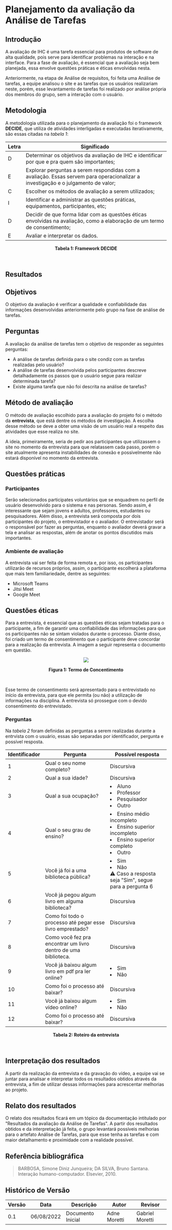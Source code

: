 # Planejamento da avaliação da Análise de Tarefas

## Introdução 
A avaliação de IHC é uma tarefa essencial para produtos de software de alta qualidade, pois serve para identificar problemas na interação e na interface. Para a fase de avaliação, é essencial que a avaliação seja bem planejada, essa envolve questões práticas e éticas envolvidas nesta.

Anteriormente, na etapa de Análise de requisitos, foi feita uma Análise de tarefas, a equipe analisou o site e as tarefas que os usuários realizariam neste, porém, esse levantamento de tarefas foi realizado por análise própria dos membros do grupo, sem a interação com o usuário. 

## Metodologia 
A metodologia utilizada para o planejamento da avaliação foi o framework **DECIDE**, que utiliza de atividades interligadas e executadas iterativamente, são essas citadas na _tabela 1_:

| Letra | Significado
| ----- | ----------- 
| D | Determinar os objetivos da avaliação de IHC e identificar por que e pra quem são importantes;
| E | Explorar perguntas a serem respondidas com a avaliação. Essas servem para operacionalizar a investigação e o julgamento de valor;
| C | Escolher os métodos de avaliação a serem utilizados;
| I| Identificar e administrar as questões práticas, equipamentos, participantes, etc;
| D | Decidir de que forma lidar com as questões éticas envolvidas na avaliação, como a elaboração de um termo de consentimento;
| E | Avaliar e interpretar os dados.
<p align="center">
  <figcaption align='center'>
    <b>Tabela 1: Framework DECIDE</b>
    </br>
  </figcaption>
</p></br>

## Resultados 

## Objetivos
O objetivo da avaliação é verificar a qualidade e confiabilidade das informações desenvolvidas anteriormente pelo grupo na fase de análise de tarefas. 

## Perguntas
A avaliação da análise de tarefas tem o objetivo de responder as seguintes perguntas:

 - A análise de tarefas definida para o site condiz com as tarefas realizadas pelo usuário?
 - A análise de tarefas desenvolvida pelos participantes descreve detalhadamente os passos que o usuário segue para realizar determinada tarefa?
 - Existe alguma tarefa que não foi descrita na análise de tarefas?

## Método de avaliação
O método de avaliação escolhido para a avaliação do projeto foi o método da **entrevista**, que está dentre os métodos de investigação. A escolha desse método se deve a obter uma visão de um usuário real a respeito das atividades que esse realiza no site.

A ideia, primeiramente, seria de pedir aos participantes que utilizassem o site no momento da entrevista para que relatassem cada passo, porém o site atualmente apresenta instabilidades de conexão e possivelmente não estará disponível no momento da entrevista. 

## Questões práticas

### Participantes
Serão selecionados participates voluntários que se enquadrem no perfil de usuário desenvolvido para o sistema e nas personas. Sendo assim, é interessante que sejam jovens e adultos, professores, estudantes ou pesquisadores.
Além disso, a entrevista será composta por dois participantes do projeto, o entrevistador e o avaliador. O entrevistador será o responsável por fazer as perguntas, enquanto o avaliador deverá gravar a tela e analisar as respostas, além de anotar os pontos discutidos mais importantes.

### Ambiente de avaliação
A entrevista vai ser feita de forma remota e, por isso, os participantes utilizarão de recursos próprios, assim, o participante escolherá a pĺataforma que mais tem familiariedade, dentre as seguintes:
- Microsoft Teams
- Jitsi Meet
- Google Meet

## Questões éticas
Para a entrevista, é essencial que as questões éticas sejam tratadas para o participante, a fim de garantir uma confiabilidade das informações para que os participantes não se sintam violados durante o processo. Diante disso, foi criado um termo de consentimento que o participante deve concordar para a realização da entrevista. A imagem a seguir representa o documento em questão.

<div align = "center">
  <img src="https://user-images.githubusercontent.com/72039007/183543652-a84dd06d-23eb-474e-a7f9-8b33deaf3489.png" >
</div>

<p align="center">
  <figcaption align='center'>
    <b>Figura 1: Termo de Concentimento</b>
    </br>
  </figcaption>
</p></br>

Esse termo de consentimento será apresentado para o entrevistado no início da entrevista, para que ele permita (ou não) a utilização de informações na disciplina. A entrevista só prossegue com o devido consentimento do entrevistado.

### Perguntas
Na _tabela 2_ foram definidas as perguntas a serem realizadas durante a entrvista com o usuário, essas são separadas por identificador, pergunta e possível resposta.

Identificador | Pergunta | Possível resposta
------------- | -------- | ----------------
1 | Qual o seu nome completo? |  Discursiva
2 | Qual a sua idade? | Discursiva
3 | Qual a sua ocupação? | <li>Aluno</li><li>Professor</li><li>Pesquisador</li><li>Outro</li>
4 | Qual o seu grau de ensino? | <li>Ensino médio incompleto</li><li>Ensino superior incompleto</li><li>Ensino superior completo</li><li>Outro</li>
5 | Você já foi a uma biblioteca pública? | <li>Sim</li><li>Não</li> ⚠️ Caso a resposta seja "Sim", segue para a pergunta 6
6 | Você já pegou algum livro em alguma biblioteca? | Discursiva
7 | Como foi todo o processo até pegar esse livro emprestado? | Discursiva
8 | Como você fez pra encontrar um livro dentro de uma biblioteca. | Discursiva
9 | Você já baixou algum livro em pdf pra ler online?| <li>Sim</li><li>Não</li>
10 | Como foi o processo até baixar?  | Discursiva
11 | Você já baixou algum vídeo online?  | <li>Sim</li><li>Não</li>
12 | Como foi o processo até baixar?  | Discursiva

<p align="center">
  <figcaption align='center'>
    <b>Tabela 2: Roteiro da entrevista</b>
    </br>
  </figcaption>
</p></br>

## Interpretação dos resultados
A partir da realização da entrevista e da gravação do vídeo, a equipe vai se juntar para analisar e interpretar todos os resultados obtidos através da entrevista, a fim de utilizar dessas informações para acrescentar melhorias ao projeto.

## Relato dos resultados
O relato dos resultados ficará em um tópico da documentação intitulado por "Resultados da avaliação da Análise de Tarefas". A partir dos resultados obtidos e da interpretação já feita, o grupo levantará possíveis melhorias para o artefato Análise de Tarefas, para que esse tenha as tarefas e com maior detalhamento e proximidade com a realidade possível.

## Referência bibliográfica
>BARBOSA, Simone Diniz Junqueira; DA SILVA, Bruno Santana. Interação humano-computador. Elsevier, 2010.

## Histórico de Versão

| Versão | Data | Descrição | Autor | Revisor |
|--------|------|-----------|-------|---------|
| 0.1 | 06/08/2022 | Documento Inicial | Adne Moretti | Gabriel Moretti |
